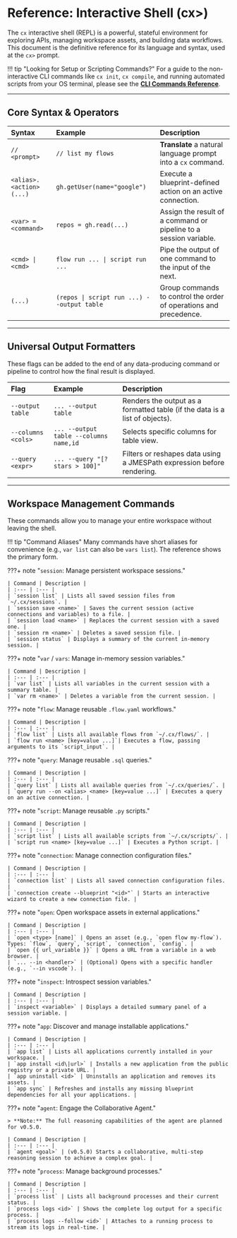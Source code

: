 # Reference: Interactive Shell (cx>)

The `cx` interactive shell (REPL) is a powerful, stateful environment for exploring APIs, managing workspace assets, and building data workflows. This document is the definitive reference for its language and syntax, used at the `cx>` prompt.

!!! tip "Looking for Setup or Scripting Commands?"
For a guide to the non-interactive CLI commands like `cx init`, `cx compile`, and running automated scripts from your OS terminal, please see the [**CLI Commands Reference**](cli.md).

---

## Core Syntax & Operators

| Syntax                  | Example                                    | Description                                                       |
| :---------------------- | :----------------------------------------- | :---------------------------------------------------------------- |
| `// <prompt>`           | `// list my flows`                         | **Translate** a natural language prompt into a `cx` command.      |
| `<alias>.<action>(...)` | `gh.getUser(name="google")`                | Execute a blueprint-defined action on an active connection.       |
| `<var> = <command>`     | `repos = gh.read(...)`                     | Assign the result of a command or pipeline to a session variable. |
| `<cmd> \| <cmd>`        | `flow run ... \| script run ...`           | Pipe the output of one command to the input of the next.          |
| `(...)`                 | `(repos \| script run ...) --output table` | Group commands to control the order of operations and precedence. |

---

## Universal Output Formatters

These flags can be added to the end of any data-producing command or pipeline to control how the final result is displayed.

| Flag               | Example                                | Description                                                                 |
| :----------------- | :------------------------------------- | :-------------------------------------------------------------------------- |
| `--output table`   | `... --output table`                   | Renders the output as a formatted table (if the data is a list of objects). |
| `--columns <cols>` | `... --output table --columns name,id` | Selects specific columns for table view.                                    |
| `--query <expr>`   | `... --query "[?stars > 100]"`         | Filters or reshapes data using a JMESPath expression before rendering.      |

---

## Workspace Management Commands

These commands allow you to manage your entire workspace without leaving the shell.

!!! tip "Command Aliases"
Many commands have short aliases for convenience (e.g., `var list` can also be `vars list`). The reference shows the primary form.

???+ note "`session`: Manage persistent workspace sessions."

    | Command | Description |
    | :--- | :--- |
    | `session list` | Lists all saved session files from `~/.cx/sessions`. |
    | `session save <name>` | Saves the current session (active connections and variables) to a file. |
    | `session load <name>` | Replaces the current session with a saved one. |
    | `session rm <name>` | Deletes a saved session file. |
    | `session status` | Displays a summary of the current in-memory session. |

???+ note "`var` / `vars`: Manage in-memory session variables."

    | Command | Description |
    | :--- | :--- |
    | `var list` | Lists all variables in the current session with a summary table. |
    | `var rm <name>` | Deletes a variable from the current session. |

???+ note "`flow`: Manage reusable `.flow.yaml` workflows."

    | Command | Description |
    | :--- | :--- |
    | `flow list` | Lists all available flows from `~/.cx/flows/`. |
    | `flow run <name> [key=value ...]`| Executes a flow, passing arguments to its `script_input`. |

???+ note "`query`: Manage reusable `.sql` queries."

    | Command | Description |
    | :--- | :--- |
    | `query list` | Lists all available queries from `~/.cx/queries/`. |
    | `query run --on <alias> <name> [key=value ...]` | Executes a query on an active connection. |

???+ note "`script`: Manage reusable `.py` scripts."

    | Command | Description |
    | :--- | :--- |
    | `script list` | Lists all available scripts from `~/.cx/scripts/`. |
    | `script run <name> [key=value ...]` | Executes a Python script. |

???+ note "`connection`: Manage connection configuration files."

    | Command | Description |
    | :--- | :--- |
    | `connection list` | Lists all saved connection configuration files. |
    | `connection create --blueprint "<id>"` | Starts an interactive wizard to create a new connection file. |

???+ note "`open`: Open workspace assets in external applications."

    | Command | Description |
    | :--- | :--- |
    | `open <type> [name]` | Opens an asset (e.g., `open flow my-flow`). Types: `flow`, `query`, `script`, `connection`, `config`. |
    | `open {{ url_variable }}` | Opens a URL from a variable in a web browser. |
    | `... --in <handler>` | (Optional) Opens with a specific handler (e.g., `--in vscode`). |

???+ note "`inspect`: Introspect session variables."

    | Command | Description |
    | :--- | :--- |
    | `inspect <variable>` | Displays a detailed summary panel of a session variable. |

???+ note "`app`: Discover and manage installable applications."

    | Command | Description |
    | :--- | :--- |
    | `app list` | Lists all applications currently installed in your workspace. |
    | `app install <id\|url>` | Installs a new application from the public registry or a private URL. |
    | `app uninstall <id>` | Uninstalls an application and removes its assets. |
    | `app sync` | Refreshes and installs any missing blueprint dependencies for all your applications. |

???+ note "`agent`: Engage the Collaborative Agent."

    > **Note:** The full reasoning capabilities of the agent are planned for v0.5.0.

    | Command | Description |
    | :--- | :--- |
    | `agent <goal>` | (v0.5.0) Starts a collaborative, multi-step reasoning session to achieve a complex goal. |

???+ note "`process`: Manage background processes."

    | Command | Description |
    | :--- | :--- |
    | `process list` | Lists all background processes and their current status. |
    | `process logs <id>` | Shows the complete log output for a specific process. |
    | `process logs --follow <id>` | Attaches to a running process to stream its logs in real-time. |
